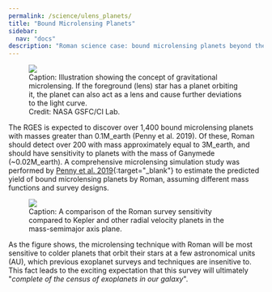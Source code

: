 ```yaml
---
permalink: /science/ulens_planets/
title: "Bound Microlensing Planets"
sidebar:
  nav: "docs"
description: "Roman science case: bound microlensing planets beyond the snow line."
---
```


<figure class="full">
    <a href="{{ site.url }}{{ site.baseurl }}/assets/animations/planetary_microlensing.gif">
        <img src="{{ site.url }}{{ site.baseurl }}/assets/animations/planetary_microlensing.gif">
    </a>
    <figcaption>Caption: Illustration showing the concept of gravitational microlensing. If the
    foreground (lens) star has a planet orbiting it, the planet can also act as a lens and cause
    further deviations to the light curve. 
        <br>
    Credit: NASA GSFC/CI Lab.</figcaption>
</figure>
 
The RGES is expected to discover over 1,400 bound microlensing planets with masses greater than 0.1M_earth (Penny et al. 2019).
Of these, Roman should detect over 200 with mass approximately equal to 3M_earth, and should have sensitivity to planets with
the mass of Ganymede (~0.02M_earth). A comprehensive microlensing simulation study was performed by [Penny et al. 2019](https://iopscience.iop.org/article/10.3847/1538-4365/aafb69/meta){:target="_blank"} 
to estimate the predicted yield of bound microlensing planets by Roman, assuming different mass functions and survey designs. 

<figure>
    <a href="{{ site.url }}{{ site.baseurl }}/assets/images/penny-plot.png">
        <img src="{{ site.url }}{{ site.baseurl }}/assets/images/penny-plot.png">
    </a>
    <figcaption>Caption: A comparison of the Roman survey sensitivity compared to Kepler and other radial velocity planets
    in the mass-semimajor axis plane.</figcaption>
</figure>

As the figure shows, the microlensing technique with Roman will be most sensitive to colder planets that orbit their stars
at a few astronomical units (AU), which previous exoplanet surveys and techniques are insenitive to. This fact leads to the
exciting expectation that this survey will ultimately "*complete of the census of exoplanets in our galaxy*". 
